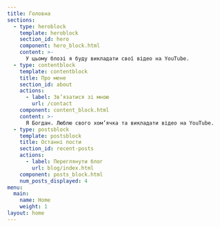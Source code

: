 ```yaml
---
title: Головна
sections:
  - type: heroblock
    template: heroblock
    section_id: hero
    component: hero_block.html
    content: >-
      У цьому блозі я буду викладати свої відео на YouTube.
  - type: contentblock
    template: contentblock
    title: Про мене
    section_id: about
    actions:
      - label: Зв’язатися зі мною
        url: /contact
    component: content_block.html
    content: >-
      Я Богдан. Люблю свого хом’ячка та викладати відео на YouTube.
  - type: postsblock
    template: postsblock
    title: Останні пости
    section_id: recent-posts
    actions:
      - label: Переглянути блог
        url: blog/index.html
    component: posts_block.html
    num_posts_displayed: 4
menu:
  main:
    name: Home
    weight: 1
layout: home
---
```

